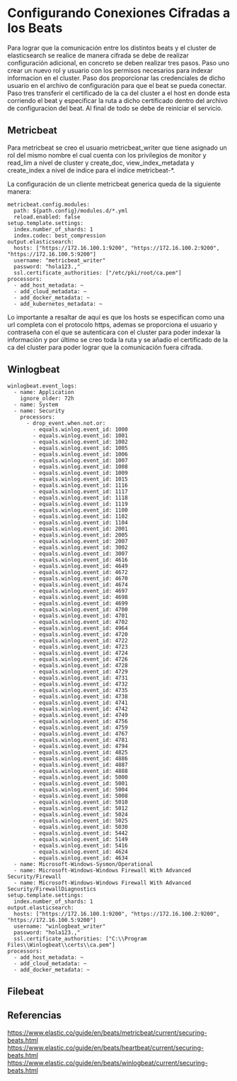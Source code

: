 # Configurando Conexiones Cifradas a los Beats

Para lograr que la comunicación entre los distintos beats y el cluster de elasticsearch se realice de manera cifrada se debe de realizar configuración adicional, en concreto se deben realizar tres pasos. Paso uno crear un nuevo rol y usuario con los permisos necesarios para indexar informacion en el cluster. Paso dos proporcionar las credenciales de dicho usuario en el archivo de configuración para que el beat se pueda conectar. Paso tres transferir el certificado de la ca del cluster a el host en donde esta corriendo el beat y especificar la ruta a dicho certificado dentro del archivo de configuracion del beat. Al final de todo se debe de reiniciar el servicio.

## Metricbeat

Para metricbeat se creo el usuario metricbeat_writer que tiene asignado un rol del mismo nombre el cual cuenta con los privilegios de monitor y read_lim a nivel de cluster y create_doc, view_index_metadata y create_index a nivel de indice para el indice metricbeat-*.

La configuración de un cliente metricbeat generica queda de la siguiente manera:

```apacheconf
metricbeat.config.modules:
  path: ${path.config}/modules.d/*.yml
  reload.enabled: false
setup.template.settings:
  index.number_of_shards: 1
  index.codec: best_compression
output.elasticsearch:
  hosts: ["https://172.16.100.1:9200", "https://172.16.100.2:9200", "https://172.16.100.5:9200"]
  username: "metricbeat_writer"
  password: "hola123.,"
  ssl.certificate_authorities: ["/etc/pki/root/ca.pem"]
processors:
  - add_host_metadata: ~
  - add_cloud_metadata: ~
  - add_docker_metadata: ~
  - add_kubernetes_metadata: ~
```

Lo importante a resaltar de aquí es que los hosts se especifican como una url completa con el protocolo https, ademas se proporciona el usuario y contraseña con el que se autenticara con el cluster para poder indexar la información y por último se creo toda la ruta y se añadio el certificado de la ca del cluster para poder lograr que la comunicación fuera cifrada.

## Winlogbeat

```apacheconf
winlogbeat.event_logs:
  - name: Application
    ignore_older: 72h
  - name: System
  - name: Security
    processors:
      - drop_event.when.not.or:
        - equals.winlog.event_id: 1000
        - equals.winlog.event_id: 1001
        - equals.winlog.event_id: 1002
        - equals.winlog.event_id: 1005
        - equals.winlog.event_id: 1006
        - equals.winlog.event_id: 1007
        - equals.winlog.event_id: 1008
        - equals.winlog.event_id: 1009
        - equals.winlog.event_id: 1015
        - equals.winlog.event_id: 1116
        - equals.winlog.event_id: 1117
        - equals.winlog.event_id: 1118
        - equals.winlog.event_id: 1119
        - equals.winlog.event_id: 1100
        - equals.winlog.event_id: 1102
        - equals.winlog.event_id: 1104
        - equals.winlog.event_id: 2001
        - equals.winlog.event_id: 2005
        - equals.winlog.event_id: 2007
        - equals.winlog.event_id: 3002
        - equals.winlog.event_id: 3007
        - equals.winlog.event_id: 4616
        - equals.winlog.event_id: 4649
        - equals.winlog.event_id: 4672
        - equals.winlog.event_id: 4670
        - equals.winlog.event_id: 4674
        - equals.winlog.event_id: 4697
        - equals.winlog.event_id: 4698
        - equals.winlog.event_id: 4699
        - equals.winlog.event_id: 4700
        - equals.winlog.event_id: 4701
        - equals.winlog.event_id: 4702
        - equals.winlog.event_id: 4964
        - equals.winlog.event_id: 4720
        - equals.winlog.event_id: 4722
        - equals.winlog.event_id: 4723
        - equals.winlog.event_id: 4724
        - equals.winlog.event_id: 4726
        - equals.winlog.event_id: 4728
        - equals.winlog.event_id: 4729
        - equals.winlog.event_id: 4731
        - equals.winlog.event_id: 4732
        - equals.winlog.event_id: 4735
        - equals.winlog.event_id: 4738
        - equals.winlog.event_id: 4741
        - equals.winlog.event_id: 4742
        - equals.winlog.event_id: 4749
        - equals.winlog.event_id: 4756
        - equals.winlog.event_id: 4759
        - equals.winlog.event_id: 4767
        - equals.winlog.event_id: 4781
        - equals.winlog.event_id: 4794
        - equals.winlog.event_id: 4825
        - equals.winlog.event_id: 4886
        - equals.winlog.event_id: 4887
        - equals.winlog.event_id: 4888
        - equals.winlog.event_id: 5000
        - equals.winlog.event_id: 5001
        - equals.winlog.event_id: 5004
        - equals.winlog.event_id: 5008
        - equals.winlog.event_id: 5010
        - equals.winlog.event_id: 5012
        - equals.winlog.event_id: 5024
        - equals.winlog.event_id: 5025
        - equals.winlog.event_id: 5030
        - equals.winlog.event_id: 5442
        - equals.winlog.event_id: 5149
        - equals.winlog.event_id: 5416
        - equals.winlog.event_id: 4624
        - equals.winlog.event_id: 4634
  - name: Microsoft-Windows-Sysmon/Operational
  - name: Microsoft-Windows-Windows Firewall With Advanced Security/Firewall
  - name: Microsoft-Windows-Windows Firewall With Advanced Security/FirewallDiagnostics
setup.template.settings:
  index.number_of_shards: 1
output.elasticsearch:
  hosts: ["https://172.16.100.1:9200", "https://172.16.100.2:9200", "https://172.16.100.5:9200"]
  username: "winlogbeat_writer"
  password: "hola123.,"
  ssl.certificate_authorities: ["C:\\Program Files\\Winlogbeat\\certs\\ca.pem"]
processors:
  - add_host_metadata: ~
  - add_cloud_metadata: ~
  - add_docker_metadata: ~
```

## Filebeat



## Referencias

https://www.elastic.co/guide/en/beats/metricbeat/current/securing-beats.html
https://www.elastic.co/guide/en/beats/heartbeat/current/securing-beats.html
https://www.elastic.co/guide/en/beats/winlogbeat/current/securing-beats.html